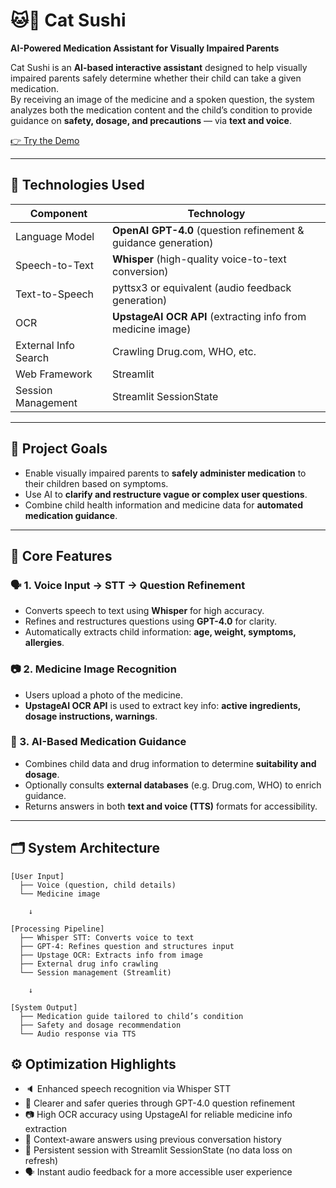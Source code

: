# 🐱🍣 Cat Sushi  
**AI-Powered Medication Assistant for Visually Impaired Parents**

Cat Sushi is an **AI-based interactive assistant** designed to help visually impaired parents safely determine whether their child can take a given medication.  
By receiving an image of the medicine and a spoken question, the system analyzes both the medication content and the child’s condition to provide guidance on **safety, dosage, and precautions** — via **text and voice**.

[👉 Try the Demo](https://cat-sushi.streamlit.app/)

---

## 🧠 Technologies Used

| Component         | Technology                                 |
|-------------------|---------------------------------------------|
| Language Model     | **OpenAI GPT-4.0** (question refinement & guidance generation) |
| Speech-to-Text     | **Whisper** (high-quality voice-to-text conversion) |
| Text-to-Speech     | pyttsx3 or equivalent (audio feedback generation) |
| OCR                | **UpstageAI OCR API** (extracting info from medicine image) |
| External Info Search | Crawling Drug.com, WHO, etc.             |
| Web Framework      | Streamlit                                  |
| Session Management | Streamlit SessionState                     |

---

## 🎯 Project Goals

- Enable visually impaired parents to **safely administer medication** to their children based on symptoms.
- Use AI to **clarify and restructure vague or complex user questions**.
- Combine child health information and medicine data for **automated medication guidance**.

---

## 📲 Core Features

### 🗣️ 1. Voice Input → STT → Question Refinement
- Converts speech to text using **Whisper** for high accuracy.
- Refines and restructures questions using **GPT-4.0** for clarity.
- Automatically extracts child information: **age, weight, symptoms, allergies**.

### 📷 2. Medicine Image Recognition
- Users upload a photo of the medicine.
- **UpstageAI OCR API** is used to extract key info: **active ingredients, dosage instructions, warnings**.

### 🧾 3. AI-Based Medication Guidance
- Combines child data and drug information to determine **suitability and dosage**.
- Optionally consults **external databases** (e.g. Drug.com, WHO) to enrich guidance.
- Returns answers in both **text and voice (TTS)** formats for accessibility.

---

## 🗂️ System Architecture

```plaintext
[User Input]
  ├── Voice (question, child details)
  └── Medicine image

    ↓

[Processing Pipeline]
  ├── Whisper STT: Converts voice to text
  ├── GPT-4: Refines question and structures input
  ├── Upstage OCR: Extracts info from image
  ├── External drug info crawling
  └── Session management (Streamlit)

    ↓

[System Output]
  ├── Medication guide tailored to child’s condition
  ├── Safety and dosage recommendation
  └── Audio response via TTS

```

## ⚙️ Optimization Highlights

- 🔈 Enhanced speech recognition via Whisper STT
- 🧠 Clearer and safer queries through GPT-4.0 question refinement
- 📷 High OCR accuracy using UpstageAI for reliable medicine info extraction
- 🧭 Context-aware answers using previous conversation history
- 🔁 Persistent session with Streamlit SessionState (no data loss on refresh)
- 🗣️ Instant audio feedback for a more accessible user experience
